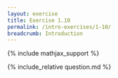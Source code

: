 ```yaml
---
layout: exercise
title: Exercise 1.10
permalink: /intro-exercises/1-10/
breadcrumb: Introduction
---
```


{% include mathjax_support %}

<div><i class="arrow-up" data-chapter="intro-exercises" data-exercise="ex_10" data-rating="0"></i></div>
{% include_relative question.md %}
